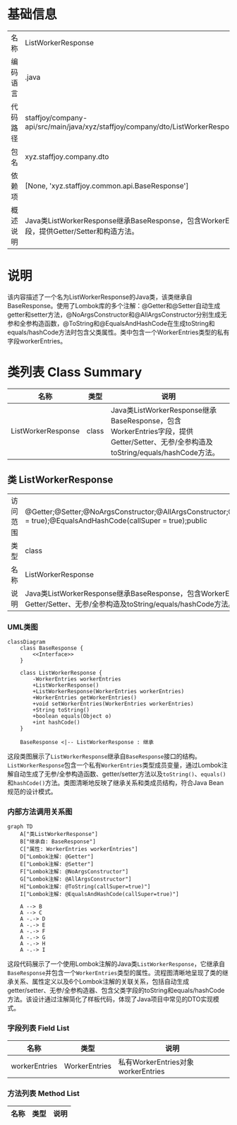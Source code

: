 # 基础信息

|      |      |
|------|------|
| 名称 | ListWorkerResponse |
| 编码语言 | .java |
| 代码路径 | staffjoy/company-api/src/main/java/xyz/staffjoy/company/dto/ListWorkerResponse.java |
| 包名 | xyz.staffjoy.company.dto |
| 依赖项 | [None, 'xyz.staffjoy.common.api.BaseResponse'] |
| 概述说明 | Java类ListWorkerResponse继承BaseResponse，包含WorkerEntries字段，提供Getter/Setter和构造方法。 |

# 说明

该内容描述了一个名为ListWorkerResponse的Java类，该类继承自BaseResponse。使用了Lombok库的多个注解：@Getter和@Setter自动生成getter和setter方法，@NoArgsConstructor和@AllArgsConstructor分别生成无参和全参构造函数，@ToString和@EqualsAndHashCode在生成toString和equals/hashCode方法时包含父类属性。类中包含一个WorkerEntries类型的私有字段workerEntries。

# 类列表 Class Summary

| 名称   | 类型  | 说明 |
|-------|------|-------------|
| ListWorkerResponse | class | Java类ListWorkerResponse继承BaseResponse，包含WorkerEntries字段，提供Getter/Setter、无参/全参构造及toString/equals/hashCode方法。 |



## 类 ListWorkerResponse

|      |      |
|------|------|
| 访问范围 | @Getter;@Setter;@NoArgsConstructor;@AllArgsConstructor;@ToString(callSuper = true);@EqualsAndHashCode(callSuper = true);public |
| 类型 | class |
| 名称 | ListWorkerResponse |
| 说明 | Java类ListWorkerResponse继承BaseResponse，包含WorkerEntries字段，提供Getter/Setter、无参/全参构造及toString/equals/hashCode方法。 |


### UML类图

```mermaid
classDiagram
    class BaseResponse {
        <<Interface>>
    }
    
    class ListWorkerResponse {
        -WorkerEntries workerEntries
        +ListWorkerResponse()
        +ListWorkerResponse(WorkerEntries workerEntries)
        +WorkerEntries getWorkerEntries()
        +void setWorkerEntries(WorkerEntries workerEntries)
        +String toString()
        +boolean equals(Object o)
        +int hashCode()
    }
    
    BaseResponse <|-- ListWorkerResponse : 继承
```

这段类图展示了`ListWorkerResponse`继承自`BaseResponse`接口的结构。`ListWorkerResponse`包含一个私有`WorkerEntries`类型成员变量，通过Lombok注解自动生成了无参/全参构造函数、getter/setter方法以及`toString()`、`equals()`和`hashCode()`方法。类图清晰地反映了继承关系和类成员结构，符合Java Bean规范的设计模式。


### 内部方法调用关系图

```mermaid
graph TD
    A["类ListWorkerResponse"]
    B["继承自: BaseResponse"]
    C["属性: WorkerEntries workerEntries"]
    D["Lombok注解: @Getter"]
    E["Lombok注解: @Setter"]
    F["Lombok注解: @NoArgsConstructor"]
    G["Lombok注解: @AllArgsConstructor"]
    H["Lombok注解: @ToString(callSuper=true)"]
    I["Lombok注解: @EqualsAndHashCode(callSuper=true)"]

    A --> B
    A --> C
    A -.-> D
    A -.-> E
    A -.-> F
    A -.-> G
    A -.-> H
    A -.-> I
```

这段代码展示了一个使用Lombok注解的Java类`ListWorkerResponse`，它继承自`BaseResponse`并包含一个`WorkerEntries`类型的属性。流程图清晰地呈现了类的继承关系、属性定义以及6个Lombok注解的关联关系，包括自动生成getter/setter、无参/全参构造器、包含父类字段的toString和equals/hashCode方法。该设计通过注解简化了样板代码，体现了Java项目中常见的DTO实现模式。

### 字段列表 Field List

| 名称  | 类型  | 说明 |
|-------|-------|------|
| workerEntries | WorkerEntries | 私有WorkerEntries对象workerEntries |

### 方法列表 Method List

| 名称  | 类型  | 说明 |
|-------|-------|------|




